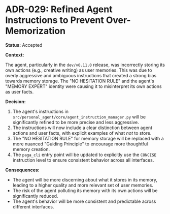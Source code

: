 # ADR-029: Refined Agent Instructions to Prevent Over-Memorization

**Status:** Accepted

**Context:**

The agent, particularly in the `dev/v0.11.0` release, was incorrectly storing its own actions (e.g., creative writing) as user memories. This was due to overly aggressive and ambiguous instructions that created a strong bias towards memory storage. The "NO HESITATION RULE" and the agent's "MEMORY EXPERT" identity were causing it to misinterpret its own actions as user facts.

**Decision:**

1.  The agent's instructions in `src/personal_agent/core/agent_instruction_manager.py` will be significantly refined to be more precise and less aggressive.
2.  The instructions will now include a clear distinction between agent actions and user facts, with explicit examples of what *not* to store.
3.  The "NO HESITATION RULE" for memory storage will be replaced with a more nuanced "Guiding Principle" to encourage more thoughtful memory creation.
4.  The `paga_cli` entry point will be updated to explicitly use the `CONCISE` instruction level to ensure consistent behavior across all interfaces.

**Consequences:**

*   The agent will be more discerning about what it stores in its memory, leading to a higher quality and more relevant set of user memories.
*   The risk of the agent polluting its memory with its own actions will be significantly reduced.
*   The agent's behavior will be more consistent and predictable across different interfaces.
